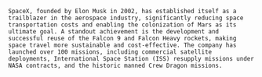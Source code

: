     SpaceX, founded by Elon Musk in 2002, has established itself as a trailblazer in the aerospace industry, significantly reducing space transportation costs and enabling the colonization of Mars as its ultimate goal. A standout achievement is the development and successful reuse of the Falcon 9 and Falcon Heavy rockets, making space travel more sustainable and cost-effective. The company has launched over 100 missions, including commercial satellite deployments, International Space Station (ISS) resupply missions under NASA contracts, and the historic manned Crew Dragon missions.

